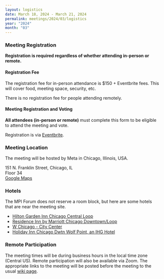```yaml
---
layout: logistics
date: March 18, 2024 - March 21, 2024
permalink: meetings/2024/03/logistics
year: "2024"
month: "03"
---
```


### Meeting Registration

**Registration is required regardless of whether attending in-person or remote.**

#### Registration Fee

The registration fee for in-person attendance is $150 + Eventbrite fees. This
will cover food, meeting space, security, etc.

There is no registration fee for people attending remotely.

#### Meeting Registration and Voting

**All attendees (in-person or remote)** must complete this form to be eligible to attend the meeting and vote.

Registration is via [Eventbrite](https://www.eventbrite.com/e/mpi-forum-march-2024-meeting-tickets-823784901817?aff=oddtdtcreator).

### Meeting Location

The meeting will be hosted by Meta in Chicago, Illinois, USA.

151 N. Franklin Street, Chicago, IL<br />Floor 34
<br />
[Google Maps](https://www.google.com/maps/place/151+N+Franklin+St,+Chicago,+IL+60606/@41.8846217,-87.6358324,19z/data=!4m7!3m6!1s0x880e2cb9e9c718a3:0xd930f009e81d96b5!8m2!3d41.8846217!4d-87.6346133!10e3!16s%2Fg%2F11bw43bxsg?entry=ttu)

### Hotels

The MPI Forum does not reserve a room block, but here are some hotels that are near the meeting site.

* [Hilton Garden Inn Chicago Central Loop](https://www.hilton.com/en/hotels/chiwjgi-hilton-garden-inn-chicago-central-loop/)
* [Residence Inn by Marriott Chicago Downtown/Loop](https://www.marriott.com/en-us/hotels/chirl-residence-inn-chicago-downtown-loop/overview/)
* [W Chicago - City Center](https://www.marriott.com/en-us/hotels/chiwc-w-chicago-city-center/overview/)
* [Holiday Inn Chicago Dwtn Wolf Point, an IHG Hotel](https://www.ihg.com/holidayinn/hotels/us/en/chicago/chipl/hoteldetail)

### Remote Participation

The meeting times will be during business hours in the local time zone (Central US). Remote participation will also be available via Zoom. The appropriate links to the meeting will be posted before the meeting to the usual [wiki page](https://github.com/mpi-forum/mpi-standard/wiki/Virtual-Forum-Meeting-Information).
